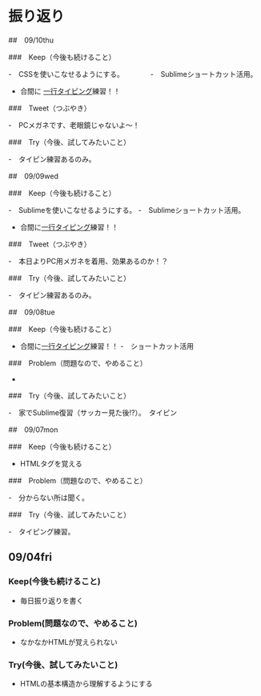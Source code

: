 # 振り返り


##　09/10thu

###　Keep（今後も続けること）

-　CSSを使いこなせるようにする。　　　　
-　Sublimeショートカット活用。　　　　
- 合間に
<a href="http://www.seikoutyping.com/index.php?shosinshatyping">一行タイピング</a>練習！！

###　Tweet（つぶやき）

-　PCメガネです、老眼鏡じゃないよ～！

###　Try（今後、試してみたいこと）

-　タイピン練習あるのみ。

##　09/09wed

###　Keep（今後も続けること）

-　Sublimeを使いこなせるようにする。
-　Sublimeショートカット活用。
- 合間に<a href="http://www.seikoutyping.com/index.php?shosinshatyping">一行タイピング</a>練習！！

###　Tweet（つぶやき）

-　本日よりPC用メガネを着用、効果あるのか！？

###　Try（今後、試してみたいこと）

-　タイピン練習あるのみ。


##　09/08tue

###　Keep（今後も続けること）

- 合間に<a href="http://www.seikoutyping.com/index.php?shosinshatyping">一行タイピング</a>練習！！
-　ショートカット活用

###　Problem（問題なので、やめること）

-

###　Try（今後、試してみたいこと）

-　家でSublime復習（サッカー見た後!?）。　タイピン


##　09/07mon

###　Keep（今後も続けること）

- HTMLタグを覚える

###　Problem（問題なので、やめること）

-　分からない所は聞く。

###　Try（今後、試してみたいこと）

-　タイピング練習。


## 09/04fri

### Keep(今後も続けること)

- 毎日振り返りを書く

### Problem(問題なので、やめること)

- なかなかHTMLが覚えられない

### Try(今後、試してみたいこと)

- HTMLの基本構造から理解するようにする

